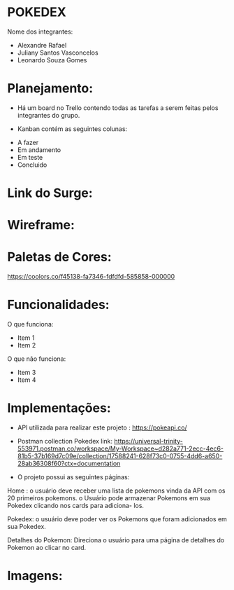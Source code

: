 # POKEDEX

Nome dos integrantes: 
- Alexandre Rafael
- Juliany Santos Vasconcelos
- Leonardo Souza Gomes

# Planejamento: 

- Há um board no Trello contendo todas as tarefas a serem feitas pelos integrantes do grupo.

- Kanban contém as seguintes colunas:

* A fazer
* Em andamento
* Em teste
* Concluido

# Link do Surge: 

# Wireframe: 

# Paletas de Cores: 
https://coolors.co/f45138-fa7346-fdfdfd-585858-000000

# Funcionalidades:

O que funciona:
- Item 1
- Item 2

O que não funciona: 
- Item 3
- Item 4

# Implementações: 

- API utilizada para realizar este projeto : https://pokeapi.co/

- Postman collection Pokedex link: https://universal-trinity-553971.postman.co/workspace/My-Workspace~d282a771-2ecc-4ec6-81b5-37b169d7c09e/collection/17588241-628f73c0-0755-4dd6-a650-28ab36308f60?ctx=documentation

- O projeto possui as seguintes páginas:

Home : o usuário deve receber uma lista de pokemons vinda da API com os 20 primeiros pokemons. o Usuário pode armazenar Pokemons em sua Pokedex clicando nos cards para adiciona- los.

Pokedex: o usuário deve poder ver os Pokemons que foram adicionados em sua Pokedex.

Detalhes do Pokemon: Direciona o usuário para uma página de detalhes do Pokemon ao clicar no card.

# Imagens: 


